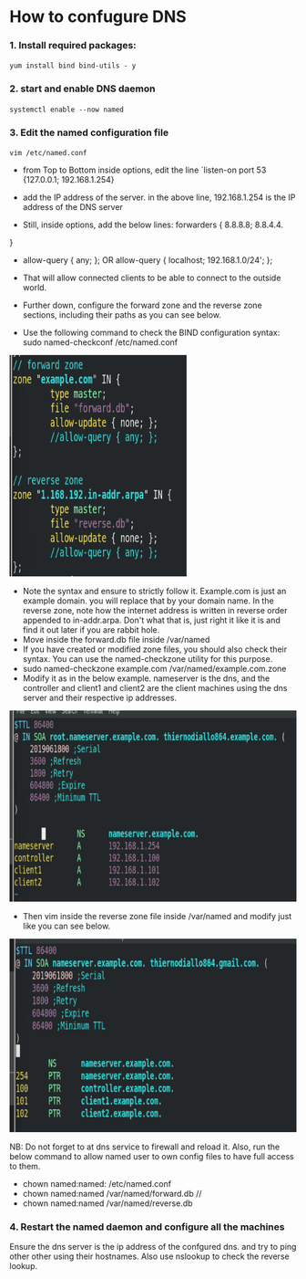 # How to confugure DNS
### 1. Install required packages:
`yum install bind bind-utils - y`
### 2. start and enable DNS daemon 
`systemctl enable --now named` 
### 3. Edit the named configuration file 
`vim /etc/named.conf` 
- from Top to Bottom inside options, edit the line `listen-on port 53 {127.0.0.1; 192.168.1.254} 
-  add the IP address of the server. in the above line, 192.168.1.254 is the IP address of the DNS server 

- Still, inside options, add the below lines:
forwarders {
    8.8.8.8;
    8.8.4.4.

}     

- allow-query { any; };  OR allow-query { localhost; 192.168.1.0/24'; };
- That will allow connected clients to be able to connect to the outside world.

- Further down, configure the forward zone and the reverse zone sections, including their paths as you can see below.
- Use the following command to check the BIND configuration syntax:
  sudo named-checkconf /etc/named.conf


![Alt text](image-1.png)

- Note the syntax and ensure to strictly follow it. Example.com is just an example domain. you will replace that by your domain name.
In the reverse zone, note how the internet address is written in reverse order appended to in-addr.arpa. Don't what that is, just right it like it is and find it out later if you are rabbit hole.
- Move inside the forward.db file inside /var/named
- If you have created or modified zone files, you should also check their syntax. You can use the named-checkzone utility for this purpose.
- sudo named-checkzone example.com /var/named/example.com.zone
- Modify it as in the below example.
nameserver is the dns, and the controller and client1 and client2 are the client machines using the dns server and their respective ip addresses.

![Alt text](image-2.png)


- Then vim inside the reverse zone file inside /var/named and modify just like you can see below. 

![Alt text](image-3.png)


NB: Do not forget to at dns service to firewall and reload it. 
Also, run the below command to allow named user to own config files to have full access to them. 
- chown named:named: /etc/named.conf
- chown named:named /var/named/forward.db  // 
- chown named:named /var/named/reverse.db 
### 4. Restart the named daemon and configure all the machines
 Ensure the dns server is the ip address of the confgured dns. and try to ping other other using their hostnames. Also use nslookup to check the reverse lookup.

 
